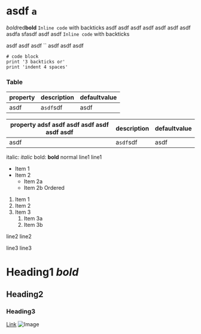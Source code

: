 
# asdf `a`

*bold*red**bold**
`Inline code` with backticks asdf asdf asdf asdf asdf asdf asdf asdfa sfasdf asdf asdf
`Inline code` with backticks

asdf asdf asdf
``
asdf asdf asdf

```
# code block
print '3 backticks or'
print 'indent 4 spaces'
```

### Table
 property | description | defaultvalue
 --- | --- | ---
 asdf | a`sdf`sdf | asdf

 property adsf asdf asdf asdf asdf asdf asdf | description | defaultvalue
 --- | --- | ---
 asdf | a`sdf`sdf | asdf

italic: *italic* bold: **bold** normal
line1
line1

* Item 1
* Item 2
  * Item 2a
  * Item 2b
Ordered

1. Item 1
1. Item 2
1. Item 3
   1. Item 3a
   1. Item 3b

line2
line2

line3
line3
# Heading1 *bold*
## Heading2
### Heading3
[Link](http://a.com)
![Image](https://www.smashingmagazine.com/wp-content/uploads/2016/01/07-responsive-image-example-castle-7-opt.jpg)
    